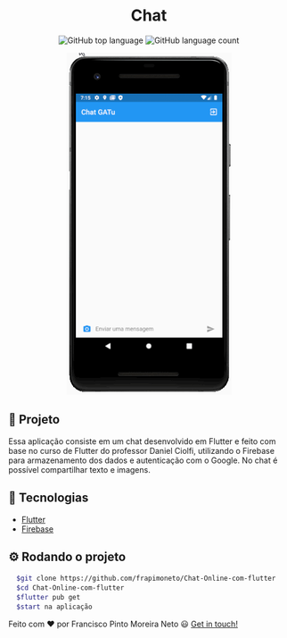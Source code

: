<h1 align="center">
  Chat
</h1>

<p align="center">
  <img alt="GitHub top language" src="https://img.shields.io/github/languages/top/frapimoneto/Chat-Online-com-flutter" />
  <img alt="GitHub language count" src="https://img.shields.io/github/languages/count/frapimoneto/Chat-Online-com-flutter" />
</p>


<p align="center">
  <img src=".github/celular.gif" alt="Chat tela mobile" />
</p>

## :memo: Projeto

Essa aplicação consiste em um chat desenvolvido em Flutter e feito com base no curso de Flutter do professor Daniel Ciolfi, utilizando o Firebase para armazenamento dos dados e autenticação com o Google. No chat é possível compartilhar texto e imagens. 

## :rocket: Tecnologias

- [Flutter](https://flutter.dev/)
- [Firebase](https://firebase.google.com/)

## :gear: Rodando o projeto
``` bash
  $git clone https://github.com/frapimoneto/Chat-Online-com-flutter
  $cd Chat-Online-com-flutter
  $flutter pub get
  $start na aplicação
```

Feito com ❤ por Francisco Pinto Moreira Neto 😃 [Get in touch!](https://github.com/frapimoneto)
